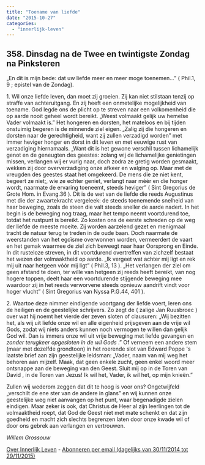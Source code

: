 ```yaml
---
title: "Toename van liefde"
date: "2015-10-27"
categories: 
  - "innerlijk-leven"
---
```


## 358\. Dinsdag na de Twee en twintigste Zondag na Pinksteren

„En dit is mijn bede: dat uw liefde meer en meer moge toenemen…” ( Phil.1, 9 ; epistel van de Zondag).

1\. Wil onze liefde leven, dan moet zij groeien. Zij kan niet stilstaan tenzij op straffe van achteruitgang. En zij heeft een onmetelijke mogelijkheid van toename. God legde ons de plicht op te streven naar een volkomenheid die op aarde nooit geheel wordt bereikt. „Weest volmaakt gelijk uw hemelse Vader volmaakt is.” Het hongeren en dorsten, het mateloos en bij tijden onstuimig begeren is de minnende ziel eigen. „Zalig zij die hongeren en dorsten naar de gerechtigheid, want zij zullen verzadigd worden” met immer heviger honger en dorst in dit leven en met eeuwige rust van verzadiging hiernamaals. „Want dit is het gewone verschil tussen lichamelijk genot en de geneugten des geestes: zolang wij de lichamelijke genietingen missen, verlangen wij er vurig naar, doch zodra ze gretig worden gesmaakt, wekken zij door oververzadiging onze afkeer en walging op. Maar met de vreugden des geestes staat het omgekeerd. De mens die ze niet kent, begeert ze niet;, wie ze echter geniet, verlangt naar méér en die honger wordt, naarmate de ervaring toeneemt, steeds heviger” ( Sint Gregorius de Grote Hom. in Evang.36 ). Dit is de wet van de liefde die reeds Augustinus met die der zwaartekracht vergeleek: de steeds toenemende snelheid van haar beweging, zoals de steen die valt steeds sneller de aarde nadert. In het begin is de beweging nog traag, maar het tempo neemt voortdurend toe, totdat het rustpunt is bereikt. Zo kosten ons de eerste schreden op de weg der liefde de meeste moeite. Zij worden aarzelend gezet en menigmaal tracht de natuur terug te treden in de oude baan. Doch naarmate de weerstanden van het egoïsme overwonnen worden, vermeerdert de vaart en het gemak waarmee de ziel zich beweegt naar haar Oorsprong en Einde. In dit rusteloze streven, in dit voortdurend overtreffen van zichzelf bestaat het wezen der volmaaktheid op aarde. „Ik vergeet wat achter mij ligt en rek mij uit naar hetgeen vóór mij ligt” ( Phil.3, 13 ). „Het verlangen der ziel om geen afstand te doen, ter wille van hetgeen zij reeds heeft bereikt, van nog hogere toppen, deelt haar een voortdurende stijgende beweging mee waardoor zij in het reeds verworvene steeds opnieuw aandrift vindt voor hoger vlucht” ( Sint Gregorius van Nyssa P.G.44, 401 ).

2\. Waartoe deze nimmer eindigende voortgang der liefde voert, leren ons de heiligen en de geestelijke schrijvers. Zo zegt de ( zalige Jan Ruusbroec ) over wat hij noemt het vierde der zeven sloten of clausuren: „Wij bezitten het, als wij uit liefde onze wil en alle eigenheid prijsgeven aan de vrije wil Gods, zodat wij niets anders kunnen noch vermogen te willen dan gelijk God wil. Dan is immers onze wil uit vrije beweging met liefde gevangen en _zonder terugkeer opgesloten in de wil Gods_ .” Of verneem een andere stem (maar met dezelfde grondtoon) in het roerende slot van Edward Poppe 's laatste brief aan zijn geestelijke leidsman: „Vader, naam van mij weg het behoren aan mijzelf. Maak, dat geen enkele zucht, geen enkel woord meer ontsnappe aan de beweging van den Geest. Sluit mij op in de Toren van David , in de Toren van Jezus! Ik wil het, Vader, ik wil het, op mijn knieën.”

Zullen wij wederom zeggen dat dit te hoog is voor ons? Ongetwijfeld „verschilt de ene ster van de andere in glans” en wij kunnen onze geestelijke weg niet aanvangen op het punt, waar begenadigde zielen eindigen. Maar zeker is ook, dat Christus de Heer al zijn leerlingen tot de volmaaktheid roept, dat God de Geest niet met mate schenkt en dat zijn goedheid en macht zich slechts begrenzen laten door onze kwade wil of door ons gebrek aan verlangen en vertrouwen.

_Willem Grossouw_

[Over Innerlijk Leven](http://www.gelovenleren.net/2014/11/27/een-jaar-lang-innerlijk-leven-op-geloven-leren/) - [Abonneren per email (dagelijks van 30/11/2014 tot 29/11/2015)](http://eepurl.com/9P3DT)
